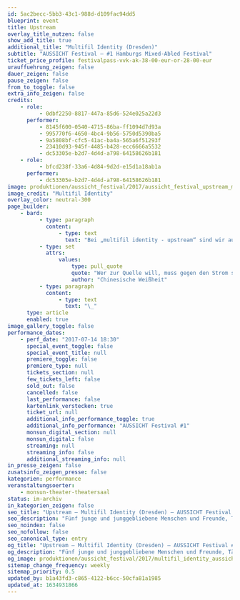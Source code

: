 ```yaml
---
id: 5ac2becc-5bb3-43c1-988d-d109fac94dd5
blueprint: event
title: Upstream
overlay_title_nutzen: false
show_add_title: true
additional_title: "Multifil Identity (Dresden)"
subtitle: "AUSSICHT Festival – #1 Hamburgs Mixed-Abled Festival"
ticket_price_profile: festivalpass-vvk-ak-38-00-eur-or-28-00-eur
urauffuehrung_zeigen: false
dauer_zeigen: false
pause_zeigen: false
from_to_toggle: false
extra_info_zeigen: false
credits:
    - role:
          - 0dbf2250-8817-447a-85d6-524e025a22d3
      performer:
          - 8145f600-0540-4715-86ba-ff1094d7d93a
          - 995770f6-4650-4bc4-9b56-5750d5390ba5
          - 9a5808bf-cfc5-41ac-ba4a-565a6f51293f
          - 23410d93-945f-4485-b428-ecc6666a5532
          - dc53305e-b2d7-4d4d-a798-64158626b181
    - role:
          - bfcd238f-33a6-4d84-9d2d-e15d1a18ab1a
      performer:
          - dc53305e-b2d7-4d4d-a798-64158626b181
image: produktionen/aussicht_festival/2017/aussicht_festival_upstream_multifil_identity.jpg
image_credit: "Multifil Identity"
overlay_color: neutral-300
page_builder:
    - bard:
          - type: paragraph
            content:
                - type: text
                  text: "Bei „multifil identity - upstream“ sind wir auf der Bühne fünf junge und junggebliebene Menschen und Freunde, Tänzer und Künstler. Jeder von uns verkörpert seine Gefühle, Körpergefühle, mit seiner eigenen Persönlichkeit. Jedoch bilden wir natürlich aus zusammengehörigen Teilen eine bestehende Einheit. Was hinter uns liegt und was vor uns liegt, sind nur Kleinigkeiten im Vergleich zu dem, was in uns liegt. Und wenn wir das, was in uns liegt, nach außen in die Welt tragen, geschehen Wunder. Wir sind Persönlichkeiten, die zu euch sprechen, auch wenn sie nichts sagen. Wir sind nicht die Schatten, wir werfen sie. Wir sind wir selbst, denn jemand anderer ist schon jemand anderer. Chemisch reines Wasser ist ungesund; chemisch reines Wissen ist tödlich. Wie zum Wasser der Sauerstoff der Luft, so muss zum Wissen die Persönlichkeit hinzutreten, um es verdaulich zu machen. Emotionale Kurzschlussreaktionen sind unser Metier. Auch ein Gesicht erhält man nicht durch Grinsen allein. Und warum wir so sind, wie wir sind? Vielleicht, weil uns jemand genau so braucht, wie wir sind. "
          - type: set
            attrs:
                values:
                    type: pull_quote
                    quote: "Wer zur Quelle will, muss gegen den Strom schwimmen."
                    author: "Chinesische Weißheit"
          - type: paragraph
            content:
                - type: text
                  text: "\_"
      type: article
      enabled: true
image_gallery_toggle: false
performance_dates:
    - perf_date: "2017-07-14 18:30"
      special_event_toggle: false
      special_event_title: null
      premiere_toggle: false
      premiere_type: null
      tickets_section: null
      few_tickets_left: false
      sold_out: false
      cancelled: false
      last_performance: false
      kartenlink_verstecken: true
      ticket_url: null
      additional_info_performance_toggle: true
      additional_info_performance: "AUSSICHT Festival #1"
      monsun_digital_section: null
      monsun_digital: false
      streaming: null
      streaming_info: false
      additional_streaming_info: null
in_presse_zeigen: false
zusatsinfo_zeigen_presse: false
kategorien: performance
veranstaltungsoerter:
    - monsun-theater-theatersaal
status: im-archiv
in_kategorien_zeigen: false
seo_title: "Upstream – Multifil Identity (Dresden) – AUSSICHT Festival #1"
seo_description: "Fünf junge und junggebliebene Menschen und Freunde, Tänzer und Künstler. Jeder verkörpert seine Gefühle, Körpergefühle, mit seiner eigenen Persönlichkeit."
seo_noindex: false
seo_nofollow: false
seo_canonical_type: entry
og_title: "Upstream – Multifil Identity (Dresden) – AUSSICHT Festival #1"
og_description: "Fünf junge und junggebliebene Menschen und Freunde, Tänzer und Künstler. Jeder verkörpert seine Gefühle, Körpergefühle, mit seiner eigenen Persönlichkeit."
og_image: produktionen/aussicht_festival/2017/multifil_identity_aussichtfestival_social_media_image.jpg
sitemap_change_frequency: weekly
sitemap_priority: 0.5
updated_by: b1a43fd3-c865-4122-b6cc-50cfa81a1985
updated_at: 1634931866
---
```

